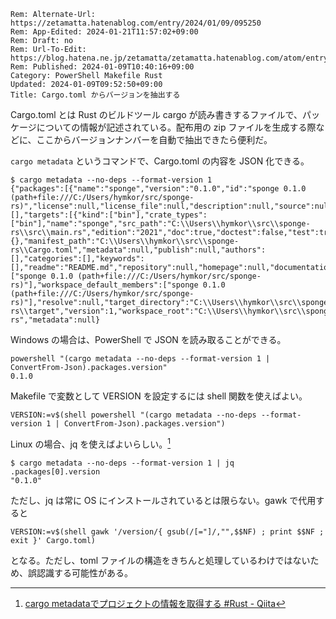 ```header
Rem: Alternate-Url: https://zetamatta.hatenablog.com/entry/2024/01/09/095250
Rem: App-Edited: 2024-01-21T11:57:02+09:00
Rem: Draft: no
Rem: Url-To-Edit: https://blog.hatena.ne.jp/zetamatta/zetamatta.hatenablog.com/atom/entry/6801883189073619485
Rem: Published: 2024-01-09T10:40:16+09:00
Category: PowerShell Makefile Rust
Updated: 2024-01-09T09:52:50+09:00
Title: Cargo.toml からバージョンを抽出する
```
Cargo.toml とは Rust のビルドツール cargo が読み書きするファイルで、パッケージについての情報が記述されている。配布用の zip ファイルを生成する際などに、ここからバージョンナンバーを自動で抽出できたら便利だ。

`cargo metadata` というコマンドで、Cargo.toml の内容を JSON 化できる。

```
$ cargo metadata --no-deps --format-version 1
{"packages":[{"name":"sponge","version":"0.1.0","id":"sponge 0.1.0 (path+file:///C:/Users/hymkor/src/sponge-rs)","license":null,"license_file":null,"description":null,"source":null,"dependencies":[],"targets":[{"kind":["bin"],"crate_types":["bin"],"name":"sponge","src_path":"C:\\Users\\hymkor\\src\\sponge-rs\\src\\main.rs","edition":"2021","doc":true,"doctest":false,"test":true}],"features":{},"manifest_path":"C:\\Users\\hymkor\\src\\sponge-rs\\Cargo.toml","metadata":null,"publish":null,"authors":[],"categories":[],"keywords":[],"readme":"README.md","repository":null,"homepage":null,"documentation":null,"edition":"2021","links":null,"default_run":null,"rust_version":null}],"workspace_members":["sponge 0.1.0 (path+file:///C:/Users/hymkor/src/sponge-rs)"],"workspace_default_members":["sponge 0.1.0 (path+file:///C:/Users/hymkor/src/sponge-rs)"],"resolve":null,"target_directory":"C:\\Users\\hymkor\\src\\sponge-rs\\target","version":1,"workspace_root":"C:\\Users\\hymkor\\src\\sponge-rs","metadata":null}
```

Windows の場合は、PowerShell で JSON を読み取ることができる。

```
powershell "(cargo metadata --no-deps --format-version 1 | ConvertFrom-Json).packages.version"
0.1.0
```

Makefile で変数として VERSION を設定するには shell 関数を使えばよい。

```
VERSION:=v$(shell powershell "(cargo metadata --no-deps --format-version 1 | ConvertFrom-Json).packages.version")
```

Linux の場合、jq を使えばよいらしい。[^jq]

```
$ cargo metadata --no-deps --format-version 1 | jq .packages[0].version
"0.1.0"
```

ただし、jq は常に OS にインストールされているとは限らない。gawk で代用すると

```
VERSION:=v$(shell gawk '/version/{ gsub(/[="]/,"",$$NF) ; print $$NF ; exit }' Cargo.toml)
```

となる。ただし、toml ファイルの構造をきちんと処理しているわけではないため、誤認識する可能性がある。

[^jq]: [cargo metadataでプロジェクトの情報を取得する #Rust - Qiita](https://qiita.com/kmtr/items/21fe9fd6c25f55169e61)
